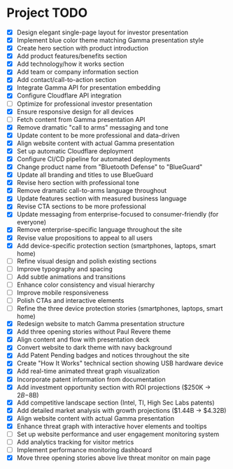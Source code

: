 # Project TODO

- [x] Design elegant single-page layout for investor presentation
- [x] Implement blue color theme matching Gamma presentation style
- [x] Create hero section with product introduction
- [x] Add product features/benefits section
- [x] Add technology/how it works section
- [x] Add team or company information section
- [x] Add contact/call-to-action section
- [x] Integrate Gamma API for presentation embedding
- [x] Configure Cloudflare API integration
- [ ] Optimize for professional investor presentation
- [x] Ensure responsive design for all devices
- [ ] Fetch content from Gamma presentation API
- [x] Remove dramatic "call to arms" messaging and tone
- [x] Update content to be more professional and data-driven
- [x] Align website content with actual Gamma presentation
- [x] Set up automatic Cloudflare deployment
- [x] Configure CI/CD pipeline for automated deployments
- [x] Change product name from "Bluetooth Defense" to "BlueGuard"
- [x] Update all branding and titles to use BlueGuard
- [x] Revise hero section with professional tone
- [x] Remove dramatic call-to-arms language throughout
- [x] Update features section with measured business language
- [x] Revise CTA sections to be more professional
- [x] Update messaging from enterprise-focused to consumer-friendly (for everyone)
- [x] Remove enterprise-specific language throughout the site
- [x] Revise value propositions to appeal to all users
- [x] Add device-specific protection section (smartphones, laptops, smart home)
- [ ] Refine visual design and polish existing sections
- [ ] Improve typography and spacing
- [ ] Add subtle animations and transitions
- [ ] Enhance color consistency and visual hierarchy
- [ ] Improve mobile responsiveness
- [ ] Polish CTAs and interactive elements
- [ ] Refine the three device protection stories (smartphones, laptops, smart home)
- [x] Redesign website to match Gamma presentation structure
- [x] Add three opening stories without Paul Revere theme
- [x] Align content and flow with presentation deck
- [x] Convert website to dark theme with navy background
- [x] Add Patent Pending badges and notices throughout the site
- [x] Create "How It Works" technical section showing USB hardware device
- [x] Add real-time animated threat graph visualization
- [x] Incorporate patent information from documentation
- [x] Add investment opportunity section with ROI projections ($250K → $2B-$8B)
- [x] Add competitive landscape section (Intel, TI, High Sec Labs patents)
- [x] Add detailed market analysis with growth projections ($1.44B → $4.32B)
- [x] Align website content with actual Gamma presentation
- [x] Enhance threat graph with interactive hover elements and tooltips
- [ ] Set up website performance and user engagement monitoring system
- [ ] Add analytics tracking for visitor metrics
- [ ] Implement performance monitoring dashboard
- [x] Move three opening stories above live threat monitor on main page
